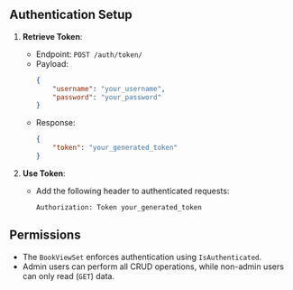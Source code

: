 ## Authentication Setup

1. **Retrieve Token**:
   - Endpoint: `POST /auth/token/`
   - Payload:
     ```json
     {
         "username": "your_username",
         "password": "your_password"
     }
     ```
   - Response:
     ```json
     {
         "token": "your_generated_token"
     }
     ```

2. **Use Token**:
   - Add the following header to authenticated requests:
     ```
     Authorization: Token your_generated_token
     ```

## Permissions

- The `BookViewSet` enforces authentication using `IsAuthenticated`.
- Admin users can perform all CRUD operations, while non-admin users can only read (`GET`) data.
